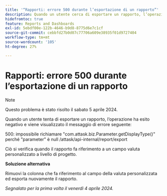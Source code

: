```yaml
---
title: '“Rapporti: errore 500 durante l’esportazione di un rapporto”'
description: Quando un utente cerca di esportare un rapporto, l’operazione ha esito negativo e viene visualizzato un errore. È disponibile una soluzione alternativa.
hidefromtoc: true
feature: Reports and Dashboards
exl-id: 5ebdf00e-122b-4646-b9d8-8775d6e7c1cf
source-git-commit: cebbfd27b0d07c77706a609e38935f01d9727404
workflow-type: tm+mt
source-wordcount: '105'
ht-degree: 27%

---
```


# Rapporti: errore 500 durante l’esportazione di un rapporto

>[!NOTE]
>
>Questo problema è stato risolto il sabato 5 aprile 2024.

Quando un utente tenta di esportare un rapporto, l’operazione ha esito negativo e viene visualizzato il messaggio di errore seguente:

500: impossibile richiamare &quot;com.attask.biz.Parameter.getDisplayType()&quot; perché &quot;parameter&quot; è null /attask/api-internal/report/export

Ciò si verifica quando il rapporto fa riferimento a un campo valuta personalizzato a livello di progetto.

**Soluzione alternativa**

Rimuovi la colonna che fa riferimento al campo della valuta personalizzata ed esporta nuovamente il rapporto.

_Segnalato per la prima volta il venerdì 4 aprile 2024._
